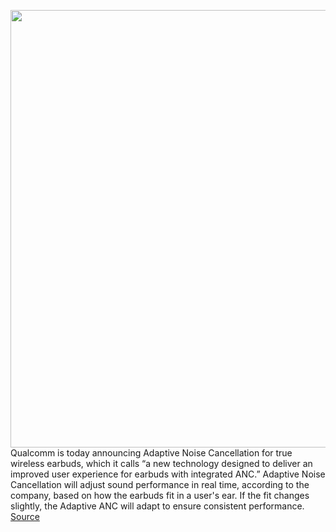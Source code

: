 <img src='https://cdn.vox-cdn.com/thumbor/w0yfLrZwAqrdMUsXwqvNnwZpqdY=/0x0:2294x1444/1200x800/filters:focal(964x539:1330x905)/cdn.vox-cdn.com/uploads/chorus_image/image/67346037/Screen_Shot_2020_09_03_at_12.18.59_AM.0.png' width='700px' /><br/>
Qualcomm is today announcing Adaptive Noise Cancellation for true wireless earbuds, which it calls “a new technology designed to deliver an improved user experience for earbuds with integrated ANC.” Adaptive Noise Cancellation will adjust sound performance in real time, according to the company, based on how the earbuds fit in a user's ear. If the fit changes slightly, the Adaptive ANC will adapt to ensure consistent performance.
<a href='https://www.theverge.com/2020/9/3/21419515/qualcomm-adaptive-noise-cancellation'> Source <a/>